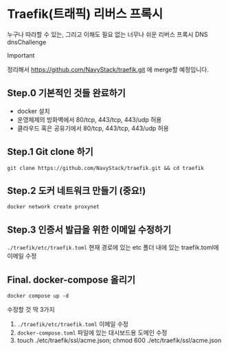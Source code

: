 # Traefik(트래픽) 리버스 프록시
누구나 따라할 수 있는, 그리고 이해도 필요 없는 너무나 쉬운 리버스 프록시 DNS dnsChallenge

>[!Important]
> 정리해서 https://github.com/NavyStack/traefik.git 에 merge할 예정입니다.


## Step.0 기본적인 것들 완료하기
* docker 설치
* 운영체제의 방화벽에서 80/tcp, 443/tcp, 443/udp 허용
* 클라우드 혹은 공유기에서 80/tcp, 443/tcp, 443/udp 허용

## Step.1 Git clone 하기
`git clone https://github.com/NavyStack/traefik.git && cd traefik`

## Step.2 도커 네트워크 만들기 (중요!)

`docker network create proxynet`

## Step.3 인증서 발급을 위한 이메일 수정하기

`./traefik/etc/traefik.toml`
현재 경로에 있는 etc 폴더 내에 있는 traefik.toml에 이메일 수정


## Final. docker-compose 올리기
`docker compose up -d`


수정할 것 딱 3가지
1. `./traefik/etc/traefik.toml` 이메일 수정
2. `docker-compose.toml` 파일에 있는 대시보드용 도메인 수정
3. touch ./etc/traefik/ssl/acme.json; chmod 600 ./etc/traefik/ssl/acme.json
